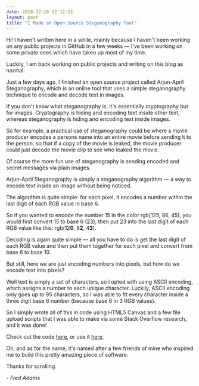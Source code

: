 ```yaml
---
date: 2018-12-10 12:12:12
layout: post
title: "I Made an Open Source Steganography Tool"
---
```


Hi! I haven't written here in a while, mainly because I haven't been working on any public projects in GitHub in a few weeks &mdash; I've been working on some private ones which have taken up most of my time.

Luckily, I am back working on public projects and writing on this blog as normal.

Just a few days ago, I finished an open source project called Arjun-April Steganography, which is an online tool that uses a simple steganography technique to encode and decode text in images.

If you don't know what steganography is, it's essentially cryptography but for images. Cryptography is hiding and encoding text inside other text, whereas steganography is hiding and encoding text inside images.

So for example, a practical use of steganography could be where a movie producer encodes a persons name into an entire movie before sending it to the person, so that if a copy of the movie is leaked, the movie producer could just decode the movie clip to see who leaked the movie.

Of course the more fun use of steganography is sending encoded and secret messages via plain images.

Arjun-April Steganography is simply a steganography algorithm &mdash; a way to encode text inside an image without being noticed.

The algorithm is quite simple: for each pixel, it encodes a number within the last digit of each RGB value in base 6.

So if you wanted to encode the number 15 in the color rgb(125, 86, 45), you would first convert 15 to base 6 (23), then put 23 into the last digit of each RGB value like this: rgb(12**0**, 8**2**, 4**3**).

Decoding is again quite simple &mdash; all you have to do is get the last digit of each RGB value and then put them together for each pixel and convert from base 6 to base 10.

But still, here we are just encoding numbers into pixels, but how do we encode text into pixels?

Well text is simply a set of characters, so I opted with using ASCII encoding, which assigns a number to each unique character. Luckily, ASCII encoding only goes up to 95 characters, so I was able to fit every character inside a three digit base 6 number (because base 6 in 3 RGB values).

So I simply wrote all of this in code using HTML5 Canvas and a few file upload scripts that I was able to make via some Stack Overflow research, and it was done!

Check out the code [here](https://github.com/xtrp/Arjun-April-Steganography), or use it [here](https://xtrp.github.io/Arjun-April-Steganography/).

Oh, and as for the name, it's named after a few friends of mine who inspired me to build this pretty amazing piece of software.

Thanks for scrolling.

*- Fred Adams*
